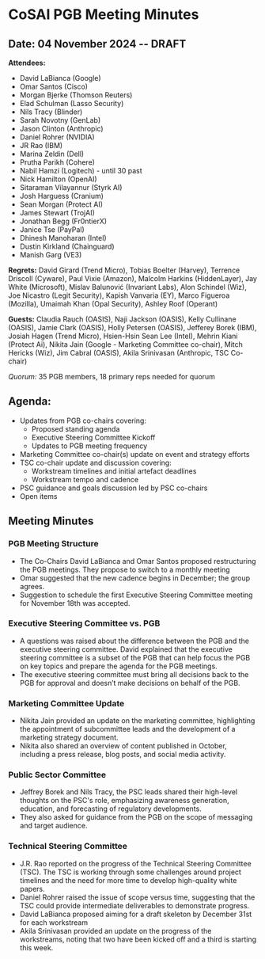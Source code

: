 # CoSAI PGB Meeting Minutes 

## Date: 04 November 2024 -- DRAFT

**Attendees:** 
* David LaBianca (Google)
* Omar Santos (Cisco)
* Morgan Bjerke (Thomson Reuters)
* Elad Schulman (Lasso Security)
* Nils Tracy (Blinder)
* Sarah Novotny (GenLab)
* Jason Clinton (Anthropic)
* Daniel Rohrer (NVIDIA)
* JR Rao (IBM)
* Marina Zeldin (Dell)
* Prutha Parikh (Cohere)
* Nabil Hamzi (Logitech) - until 30 past
* Nick Hamilton (OpenAI)
* Sitaraman Vilayannur (Styrk AI)
* Josh Harguess (Cranium)
* Sean Morgan (Protect AI)
* James Stewart (TrojAI)
* Jonathan Begg (Fr0ntierX)
* Janice Tse (PayPal)
* Dhinesh Manoharan (Intel)
* Dustin Kirkland (Chainguard)
* Manish Garg (VE3) 

**Regrets:**
David Girard (Trend Micro), Tobias Boelter (Harvey), Terrence Driscoll (Cyware), Paul Vixie (Amazon), Malcolm Harkins (HiddenLayer), Jay White (Microsoft), Mislav Balunović (Invariant Labs), Alon Schindel (Wiz), Joe Nicastro (Legit Security),  Kapish Vanvaria (EY), Marco Figueroa (Mozilla), Umaimah Khan (Opal Security), Ashley Roof (Operant) 

**Guests:**
Claudia Rauch (OASIS), Naji Jackson (OASIS), Kelly Cullinane (OASIS), Jamie Clark (OASIS), Holly Petersen (OASIS), Jefferey Borek (IBM), Josiah Hagen (Trend Micro), Hsien-Hsin Sean Lee (Intel), Mehrin Kiani (Protect Ai), Nikita Jain (Google - Marketing Committee co-chair), Mitch Hericks (Wiz), Jim Cabral (OASIS), Akila Srinivasan (Anthropic, TSC Co-chair)

_Quorum:_ 35 PGB members, 18 primary reps needed for quorum

## Agenda:
* Updates from PGB co-chairs covering:
	* Proposed standing agenda
	* Executive Steering Committee Kickoff
	* Updates to PGB meeting frequency
* Marketing Committee co-chair(s) update on event and strategy efforts
* TSC co-chair update and discussion covering:
	* Workstream timelines and initial artefact deadlines
	* Workstream tempo and cadence
* PSC guidance and goals discussion led by PSC co-chairs 
* Open items 

## Meeting Minutes

### PGB Meeting Structure
* The Co-Chairs David LaBianca and Omar Santos proposed restructuring the PGB meetings. They propose to switch to a monthly meeting 
* Omar suggested that the new cadence begins in December; the group agrees.
* Suggestion to schedule the first Executive Steering Committee meeting for  November 18th was accepted.

### Executive Steering Committee vs. PGB 
* A questions was raised about the difference between the PGB and the executive steering committee. David explained that the executive steering committee is a subset of the PGB that can help focus the PGB on key topics and prepare the agenda for the PGB meetings. 
* The executive steering committee must bring all decisions back to the PGB for approval and doesn’t make decisions on behalf of the PGB.

### Marketing Committee Update
* Nikita Jain provided an update on the marketing committee, highlighting the appointment of subcommittee leads and the development of a marketing strategy document. 
* Nikita also shared an overview of content published in October, including a press release, blog posts, and social media activity.

### Public Sector Committee
* Jeffrey Borek and Nils Tracy, the PSC leads shared their high-level thoughts on the PSC's role, emphasizing awareness generation, education, and forecasting of regulatory developments.
* They also asked for guidance from the PGB on the scope of messaging and target audience.  

### Technical Steering Committee
* J.R. Rao reported on the progress of the Technical Steering Committee (TSC). The TSC is working through some challenges around project timelines and the need for more time to develop high-quality white papers. 
* Daniel Rohrer raised the issue of scope versus time, suggesting that the TSC could provide intermediate deliverables to demonstrate progress. 
* David LaBianca proposed aiming for a draft skeleton by December 31st for each workstream
* Akila Srinivasan provided an update on the progress of the workstreams, noting that two have been kicked off and a third is starting this week.

    
